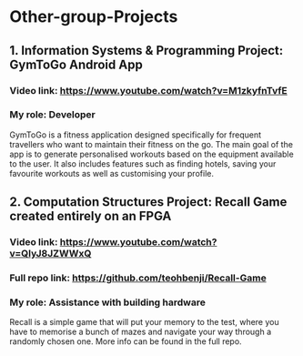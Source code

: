 # Other-group-Projects <br/>

## 1. Information Systems & Programming Project: GymToGo Android App <br/>
### Video link: https://www.youtube.com/watch?v=M1zkyfnTvfE <br/>
### My role: Developer <br/>
GymToGo is a fitness application designed specifically for frequent travellers who want to maintain their fitness on the go. The main goal of the app is to generate personalised workouts based on the equipment available to the user. It also includes features such as finding hotels, saving your favourite workouts as well as customising your profile. <br/>

## 2. Computation Structures Project: Recall Game created entirely on an FPGA <br/>
### Video link: https://www.youtube.com/watch?v=QIyJ8JZWWxQ <br/>
### Full repo link: https://github.com/teohbenji/Recall-Game
### My role: Assistance with building hardware <br/>
Recall is a simple game that will put your memory to the test, where you have to memorise a bunch of mazes and navigate your way through a randomly chosen one. More info can be found in the full repo.
